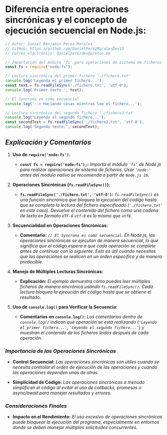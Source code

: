 <!-- Autor: Daniel Benjamin Perez Morales -->
<!-- GitHub: https://github.com/DanielPerezMoralesDev13 -->
<!-- Correo electrónico: danielperezdev@proton.me  -->

# **Diferencia entre operaciones sincrónicas y el concepto de ejecución secuencial en Node.js:**

```javascript
// Autor: Daniel Benjamin Perez Morales
// GitHub: https://github.com/DanielPerezMoralesDev13
// Correo electrónico: danielperezdev@proton.me 

// Importación del módulo 'fs' para operaciones de sistema de ficheros
const fs = require('node:fs');

// Lectura sincrónica del primer fichero './fichero.txt'
console.log('Leyendo el primer fichero...');
const text = fs.readFileSync('./fichero.txt', 'utf-8');
console.log('Primer texto:', text);

// El Syncrono es como secuencial
console.log('--> Haciendo cosas mientras lee el fichero...');

// Lectura sincrónica del segundo fichero './fichero2.txt'
console.log('Leyendo el segundo fichero...');
const secondText = fs.readFileSync('./fichero2.txt', 'utf-8');
console.log('Segundo texto:', secondText);
```

## ***Explicación y Comentarios***

1. **Uso de `require('node:fs')`:**
   - **`const fs = require('node:fs');`:** *Importa el módulo `'fs'` de Node.js para realizar operaciones de sistema de ficheros. Usar `'node:'` antes del módulo nativo se recomienda a partir de `Node.js 16`.*

2. **Operaciones Sincrónicas (`fs.readFileSync()`):**
   - **`fs.readFileSync('./fichero.txt', 'utf-8')`:** *`fs.readFileSync()` es una función sincrónica que bloquea la ejecución del código hasta que se completa la lectura del fichero especificado (`'./fichero.txt'` en este caso). Devuelve el contenido del fichero como una cadena de texto en formato `UTF-8` `utf-8` es lo mismo que `utf8`.*

3. **Secuencialidad en Operaciones Sincrónicas:**
   - **Comentario:** *`// El Syncrono es como secuencial`. En Node.js, las operaciones sincrónicas se ejecutan de manera secuencial, lo que significa que el código espera a que cada operación se complete antes de continuar con la siguiente. Esto es útil cuando necesitas que las operaciones se realicen en un orden específico y de manera predecible.*

4. **Manejo de Múltiples Lecturas Sincrónicas:**
   - **Explicación:** *El ejemplo demuestra cómo puedes leer múltiples ficheros de manera sincrónica usando `fs.readFileSync()`. Cada lectura bloquea la ejecución del código hasta que se obtiene el resultado.*

5. **Uso de `console.log()` para Verificar la Secuencia:**
   - **Comentarios en `console.log()`:** *Los comentarios dentro de `console.log()` indican qué operación se está realizando (`'Leyendo el primer fichero...'`, `'Leyendo el segundo fichero...'`) y muestran el contenido de los ficheros leídos después de cada operación.*

### ***Importancia de las Operaciones Sincrónicas***

- **Control Secuencial:** *Las operaciones sincrónicas son útiles cuando se necesita controlar el orden de ejecución de las operaciones y cuando las operaciones dependen unas de otras.*
  
- **Simplicidad de Código:** *Las operaciones sincrónicas a menudo simplifican el código al evitar el uso de callbacks, promesas o async/await para manejar resultados y errores.*

### ***Consideraciones Finales***

- **Impacto en el Rendimiento:** *El uso excesivo de operaciones sincrónicas puede bloquear la ejecución del programa, especialmente en entornos donde se deben manejar múltiples solicitudes concurrentes.*
